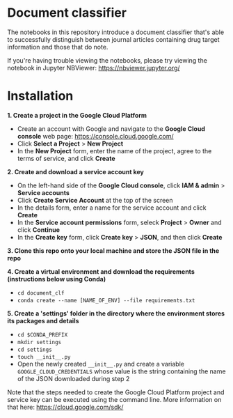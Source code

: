 # Document classifier

The notebooks in this repository introduce a document classifier that's able to successfully distinguish between journal articles containing drug target information and those that do note.

If you're having trouble viewing the notebooks, please try viewing the notebook in Jupyter NBViewer: https://nbviewer.jupyter.org/

# Installation

**1. Create a project in the Google Cloud Platform**
  * Create an account with Google and navigate to the **Google Cloud console** web page: https://console.cloud.google.com/
  * Click **Select a Project** > **New Project**
  * In the **New Project** form, enter the name of the project, agree to the terms of service, and click **Create**

**2. Create and download a service account key**
* On the left-hand side of the **Google Cloud console**, click **IAM & admin** > **Service accounts**
* Click **Create Service Account** at the top of the screen
* In the details form, enter a name for the service account and click **Create**
* In the **Service account permissions** form, seleck **Project** > **Owner** and click **Continue**
* In the **Create key** form, click **Create key** > **JSON**, and then click **Create**

**3. Clone this repo onto your local machine and store the JSON file in the repo**

**4. Create a virtual environment and download the requirements (instructions below using Conda)**
* `cd document_clf`
* `conda create --name [NAME_OF_ENV] --file requirements.txt`

**5. Create a 'settings' folder in the directory where the environment stores its packages and details**
* `cd $CONDA_PREFIX`
* `mkdir settings`
* `cd settings`
* `touch __init__.py`
* Open the newly created `__init__.py` and create a variable `GOOGLE_CLOUD_CREDENTIALS` whose value is the string containing the name of the JSON downloaded during step 2

Note that the steps needed to create the Google Cloud Platform project and service key can be executed using the command line. More information on that here: https://cloud.google.com/sdk/
